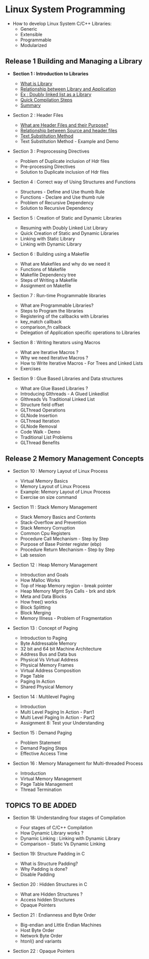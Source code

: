   # Linux System Programming
  
- How to develop Linux System C/C++ Libraries:
    + Generic
    + Extensible
    + Programmable
    + Modularized

## Release 1 Building and Managing a Library
+ __Section 1 : Introduction to Libraries__
  - [What is Library]()
  - [Relationship between Library and Application]()
  - [Ex : Doubly linked list as a Library]()
  - [Quick Compilation Steps]()
  - [Summary]()

+ Section 2 : Header Files
  - [What are Header Files and their Purpose?](./Header_Files_Purpose.MD)
  - [Relationship between Source and header files](./Relationship_Source_Header_Files.MD)
  - [Text Substitution Method](./Text_Subsitution.MD)
  - Text Substitution Method - Example and Demo

+ Section 3 : Preprocessing Directives
  - Problem of Duplicate inclusion of Hdr files
  - Pre-processing Directives
  - Solution to Duplicate inclusion of Hdr files

+ Section 4 : Correct way of Using Structures and Functions
  - Structures - Define and Use thumb Rule
  - Functions - Declare and Use thumb rule
  - Problem of Recursive Dependency
  - Solution to Recursive Dependency

+ Section 5 : Creation of Static and Dynamic Libraries
  - Resuming with Doubly Linked List Library
  - Quick Creation of Static and Dynamic Libraries
  - Linking with Static Library
  - Linking with Dynamic Library

+ Section 6 : Building using a Makefile
  - What are Makefiles and why do we need it
  - Functions of Makefile
  - Makefile Dependency tree
  - Steps of Writing a Makefile
  - Assignment on Makefile

+ Section 7 : Run-time Programmable libraries
  - What are Programmable Libraries?
  - Steps to Program the libraries
  - Registering of the callbacks with Libraries
  - key_match callback
  - comparison_fn callback
  - Delegation of Application specific operations to Libraries

+ Section 8 : Writing Iterators using Macros
  - What are Iterative Macros ?
  - Why we need Iterative Macros ?
  - How to Write Iterative Macros - For Trees and Linked Lists
  - Exercises

+ Section 9 : Glue Based Libraries and Data structures
  - What are Glue Based Libraries ?
  - Introducing Glthreads - A Glued Linkedlist
  - Glthreads Vs Traditional Linked List
  - Structure field offset
  - GLThread Operations
  - GLNode Insertion
  - GLThread Iteration
  - GLNode Removal
  - Code Walk - Demo
  - Traditional List Problems
  - GLThread Benefits 

## Release 2 Memory Management Concepts
+ Section 10 : Memory Layout of Linux Process
  - Virtual Memory Basics 
  - Memory Layout of Linux Process 
  - Example: Memory Layout of Linux Process 
  - Exercise on size command 

+ Section 11 : Stack Memory Management
  - Stack Memory Basics and Contents 
  - Stack-Overflow and Prevention 
  - Stack Memory Corruption 
  - Common Cpu Registers
  - Procedure Call Mechanism - Step by Step
  - Purpose of Base Pointer register (ebp) 
  - Procedure Return Mechanism - Step by Step
  - Lab session 

+ Section 12 : Heap Memory Management
  - Introduction and Goals
  - How Malloc Works
  - Top of Heap Memory region - break pointer
  - Heap Memory Mgmt Sys Calls - brk and sbrk
  - Meta and Data Blocks
  - How free() works
  - Block Splitting
  - Block Merging
  - Memory Illness - Problem of Fragmentation

+ Section 13 : Concept of Paging
  - Introduction to Paging
  - Byte Addressable Memory
  - 32 bit and 64 bit Machine Architecture
  - Address Bus and Data bus         
  - Physical Vs Virtual Address
  - Physical Memory Frames        
  - Virtual Address Composition
  - Page Table
  - Paging In Action
  - Shared Physical Memory

+ Section 14 : Multilevel Paging
  - Introduction
  - Multi Level Paging In Action - Part1
  - Multi Level Paging In Action - Part2
  - Assignment 8: Test your Understanding

+ Section 15 : Demand Paging
  - Problem Statement
  - Demand Paging Steps
  - Effective Access Time

+ Section 16 : Memory Management for Multi-threaded Process
  - Introduction
  - Virtual Memory Management
  - Page Table Management
  - Thread Termination

## TOPICS TO BE ADDED
+ Section 18: Understanding four stages of Compilation
  - Four stages of C/C++ Compilation
  - How Dynamic Library works ?
  - Dynamic Linking : Linking with Dynamic Library
  - Comparison - Static Vs Dynamic Linking

+ Section 19: Structure Padding in C
  - What is Structure Padding?
  - Why Padding is done?
  - Disable Padding

+ Section 20 : Hidden Structures in C
  - What are Hidden Structures ?
  - Access hidden Structures
  - Opaque Pointers

+ Section 21 : Endianness and Byte Order
  - Big-endian and Little Endian Machines
  - Host Byte Order
  - Network Byte Order
  - htonl() and variants
  
+ Section 22 : Opaque Pointers

